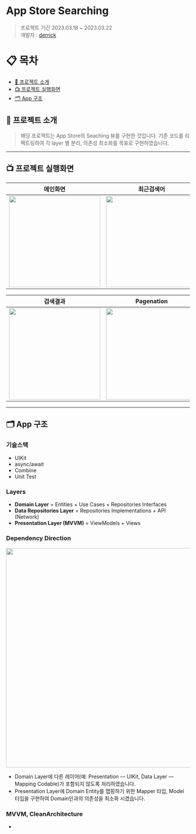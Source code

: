 # App Store Searching
> 프로젝트 기간 2023.03.18 ~ 2023.03.22    
개발자 : [derrick](https://github.com/derrickkim0109) 

# 📋 목차
- [🔎 프로젝트 소개](#-프로젝트-소개)
- [📺 프로젝트 실행화면](#-프로젝트-실행화면)
- [🗂 App 구조](#-app-구조)

## 🔎 프로젝트 소개
> 해당 프로젝트는 App Store의 Seaching 뷰를 구현한 것입니다. 기존 코드를 리팩트링하여 각 layer 별 분리, 의존성 최소화를 목표로 구현하였습니다.
---

## 📺 프로젝트 실행화면

|메인화면|최근검색어|검색중|
|--|--|--|
|<img src="https://github.com/derrickkim0109/AppStore_Searching/assets/59466342/e9ce7bfa-90a1-4432-a5e0-737ccfc7474a" width="250">|<img src="https://github.com/derrickkim0109/AppStore_Searching/assets/59466342/65b10c5c-5ca3-494f-850c-c8dc7d683ca7" width="250">|<img src="https://github.com/derrickkim0109/AppStore_Searching/assets/59466342/8f3ed0cf-5bed-4fff-842e-38fc4422bacf" width="250">|

|검색결과|Pagenation|받기버튼|
|--|--|--|
|<img src="https://github.com/derrickkim0109/AppStore_Searching/assets/59466342/f36e94f7-30de-4937-b104-a1db91f635e9" width="250">|<img src="https://github.com/derrickkim0109/AppStore_Searching/assets/59466342/33f3a668-61ae-43e9-8ef0-b5039d7c03f2" width="250">|<img src="https://github.com/derrickkim0109/AppStore_Searching/assets/59466342/3e643e26-4f83-4b84-9218-9692b5d5e980" width="250">|



---

## 🗂 App 구조

### 기술스택

- UIKit
- async/await
- Combine
- Unit Test

### Layers

- **Domain Layer** = Entities + Use Cases + Repositories Interfaces
- **Data Repositories Layer** = Repositories Implementations + API (Network)
- **Presentation Layer (MVVM)** = ViewModels + Views

### Dependency Direction

<img src="https://i.imgur.com/O7ISX8z.png" width="600">

- Domain Layer에 다른 레이어(예: Presentation — UIKit, Data Layer — Mapping Codable)가 포함되지 않도록 처리하였습니다. 
- Presentation Layer에 Domain Entity를 맵핑하기 위한 Mapper 타입, Model 타입을 구현하여 Domain인과의 의존성을 최소화 시켰습니다.

### MVVM, CleanArchitecture

- 
